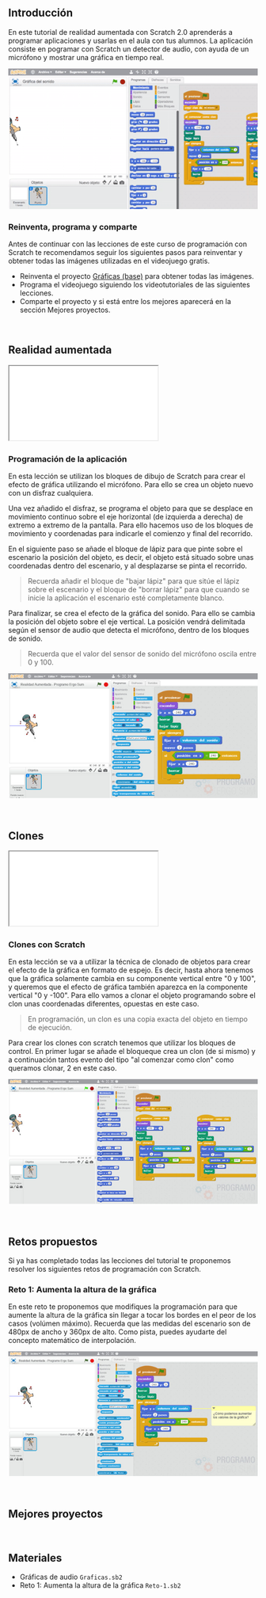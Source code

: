 ## Introducción

En este tutorial de realidad aumentada con Scratch 2.0 aprenderás a programar aplicaciones y usarlas en el aula con tus alumnos. La aplicación consiste en pogramar con Scratch un detector de audio, con ayuda de un micrófono y mostrar una gráfica en tiempo real.

![](img/preview.gif "Gráficas de audio con Scratch")

### Reinventa, programa y comparte

Antes de continuar con las lecciones de este curso de programación con Scratch te recomendamos seguir los siguientes pasos para reinventar y obtener todas las imágenes utilizadas en el videojuego gratis.

- Reinventa el proyecto [Gráficas (base)](https://scratch.mit.edu/projects/159798128/editor) para obtener todas las imágenes.
- Programa el videojuego siguiendo los videotutoriales de las siguientes lecciones.
- Comparte el proyecto y si está entre los mejores aparecerá en la sección Mejores proyectos.



<br />



## Realidad aumentada

<div class="iframe">
  <iframe src="//www.youtube.com/embed/XolwnwSMFIU" allowfullscreen></iframe>
</div>

### Programación de la aplicación

En esta lección se utilizan los bloques de dibujo de Scratch para crear el efecto de gráfica utilizando el micrófono. Para ello se crea un objeto nuevo con un disfraz cualquiera.

Una vez añadido el disfraz, se programa el objeto para que se desplace en movimiento continuo sobre el eje horizontal (de izquierda a derecha) de extremo a extremo de la pantalla. Para ello hacemos uso de los bloques de movimiento y coordenadas para indicarle el comienzo y final del recorrido.

En el siguiente paso se añade el bloque de lápiz para que pinte sobre el escenario la posición del objeto, es decir, el objeto está situado sobre unas coordenadas dentro del escenario, y al desplazarse se pinta el recorrido.

> Recuerda añadir el bloque de "bajar lápiz" para que sitúe el lápiz sobre el escenario y el bloque de "borrar lápiz" para que cuando se inicie la aplicación el escenario esté completamente blanco.

Para finalizar, se crea el efecto de la gráfica del sonido. Para ello se cambia la posición del objeto sobre el eje vertical. La posición vendrá delimitada según el sensor de audio que detecta el micrófono, dentro de los bloques de sonido.

> Recuerda que el valor del sensor de sonido del micrófono oscila entre 0 y 100.

![](img/grafica.jpg "Programación de la aplicación")

<br />



## Clones

<div class="iframe">
  <iframe src="//www.youtube.com/embed/sNkiLUljM_I" allowfullscreen></iframe>
</div>

### Clones con Scratch

En esta lección se va a utilizar la técnica de clonado de objetos para crear el efecto de la gráfica en formato de espejo. Es decir, hasta ahora tenemos que la gráfica solamente cambia en su componente vertical entre "0 y 100", y queremos que el efecto de gráfica también aparezca en la componente vertical "0 y -100". Para ello vamos a clonar el objeto programando sobre el clon unas coordenadas diferentes, opuestas en este caso.

> En programación, un clon es una copia exacta del objeto en tiempo de ejecución.

Para crear los clones con scratch tenemos que utilizar los bloques de control. En primer lugar se añade el bloqueque crea un clon (de si mismo) y a continuación tantos evento del tipo "al comenzar como clon"  como queramos clonar, 2 en este caso.

![](img/clones.jpg "Clones con Scratch")



<br />



## Retos propuestos

Si ya has completado todas las lecciones del tutorial te proponemos resolver los siguientes retos de programación con Scratch.

### Reto 1: Aumenta la altura de la gráfica

En este reto te proponemos que modifiques la programación para que aumente la altura de la gráfica sin llegar a tocar los bordes en el peor de los casos (volúmen máximo). Recuerda que las medidas del escenario son de 480px de ancho y 360px de alto. Como pista, puedes ayudarte del concepto matemático de interpolación.

![](img/reto-1.jpg "Aumenta la altura de la gráfica")



<br />



## Mejores proyectos

<!--
![](img/proyecto-usuario.gif "usuario")
-->



<br />



## Materiales

- Gráficas de audio `Graficas.sb2`
- Reto 1: Aumenta la altura de la gráfica `Reto-1.sb2`
